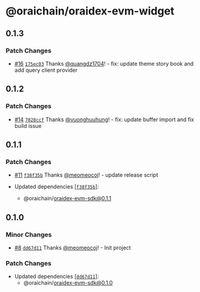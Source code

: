 # @oraichain/oraidex-evm-widget

## 0.1.3

### Patch Changes

- [#16](https://github.com/oraidex/evm-entry-point/pull/16) [`175ec03`](https://github.com/oraidex/evm-entry-point/commit/175ec035934063749c839f529c1c85692dbf042a) Thanks [@quangdz1704](https://github.com/quangdz1704)! - fix: update theme story book and add query client provider

## 0.1.2

### Patch Changes

- [#14](https://github.com/oraidex/evm-entry-point/pull/14) [`7028ccf`](https://github.com/oraidex/evm-entry-point/commit/7028ccf36c658472cced862fd14581bbbff0e055) Thanks [@vuonghuuhung](https://github.com/vuonghuuhung)! - fix: update buffer import and fix build issue

## 0.1.1

### Patch Changes

- [#11](https://github.com/oraidex/evm-entry-point/pull/11) [`f38f35b`](https://github.com/oraidex/evm-entry-point/commit/f38f35baa078bdacb08d0b5d4550f7c15f360d35) Thanks [@meomeocoj](https://github.com/meomeocoj)! - update release script

- Updated dependencies [[`f38f35b`](https://github.com/oraidex/evm-entry-point/commit/f38f35baa078bdacb08d0b5d4550f7c15f360d35)]:
  - @oraichain/oraidex-evm-sdk@0.1.1

## 0.1.0

### Minor Changes

- [#8](https://github.com/oraidex/evm-entry-point/pull/8) [`dd67d11`](https://github.com/oraidex/evm-entry-point/commit/dd67d113c51ff40c66667c4d51cd6869555d7d51) Thanks [@meomeocoj](https://github.com/meomeocoj)! - Init project

### Patch Changes

- Updated dependencies [[`dd67d11`](https://github.com/oraidex/evm-entry-point/commit/dd67d113c51ff40c66667c4d51cd6869555d7d51)]:
  - @oraichain/oraidex-evm-sdk@0.1.0
